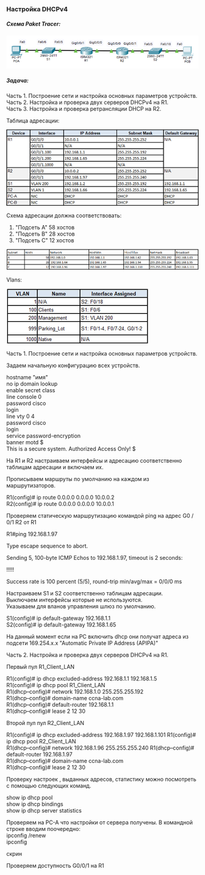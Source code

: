 ### **Настройка DHCPv4**

##### **Схема Paket Tracer:**

![Scheme](https://github.com/Cooler1213/Otus-Network/blob/37bb58b96d1e507d3eb2a657462a07a2de71d186/Lab/DHCPv4/Scheme%20v4.png)

##### Задача:

Часть 1. Построение сети и настройка основных параметров устройств.  
Часть 2. Настройка и проверка двух серверов DHCPv4 на R1.  
Часть 3. Настройка и проверка ретрансляции DHCP на R2.   

Таблица адресации:

![IP](https://github.com/Cooler1213/Otus-Network/blob/f4ca1c7a366edbb844ca06151599a39213227bc0/Lab/DHCPv4/IP.png)

Схема адресации должна соответствовать:
1. "Подсеть A" 58 хостов
2. "Подсеть B" 28 хостов
3. "Подсеть C" 12 хостов

![Subnet](https://github.com/Cooler1213/Otus-Network/blob/f4ca1c7a366edbb844ca06151599a39213227bc0/Lab/DHCPv4/Subnet.png)

Vlans:

![Vlan](https://github.com/Cooler1213/Otus-Network/blob/f4ca1c7a366edbb844ca06151599a39213227bc0/Lab/DHCPv4/Vlan.png)

Часть 1. Построение сети и настройка основных параметров устройств.

Задаем начальную конфигурацию всех устройств.

hostname "имя"  
no ip domain lookup  
enable secret class  
line console 0   
password cisco  
login  
line vty 0 4  
password cisco  
login  
service password-encryption  
banner motd $  
This is a secure system. Authorized Access Only! $

На R1 и R2 настраиваем интерфейсы и адресацию соответственно таблицам адресации и включаем их.

Прописываем маршруты по умолчанию на каждом из маршрутизаторов.

R1(config)# ip route 0.0.0.0 0.0.0.0 10.0.0.2  
R2(config)# ip route 0.0.0.0 0.0.0.0 10.0.0.1

Проверяем статическую маршрутизацию командой ping на адрес G0 / 0/1 R2 от R1

R1#ping 192.168.1.97 

Type escape sequence to abort.

Sending 5, 100-byte ICMP Echos to 192.168.1.97, timeout is 2 seconds:

!!!!!

Success rate is 100 percent (5/5), round-trip min/avg/max = 0/0/0 ms



Настраиваем S1 и S2 соответственно таблицам адресации.  
Выключаем интерфейсы которые не используются.  
Указываем для вланов управления шлюз по умолчанию.

S1(config)# ip default-gateway 192.168.1.1  
S2(config)# ip default-gateway 192.168.1.65

На данный момент если на PC включить dhcp они получат адреса из подсети  169.254.x.x "Automatic Private IP Address (APIPA)" 



Часть 2. Настройка и проверка двух серверов DHCPv4 на R1. 

Первый пул R1_Client_LAN

R1(config)# ip dhcp excluded-address 192.168.1.1 192.168.1.5  
R1(config)# ip dhcp pool R1_Client_LAN   
R1(dhcp–config)# network 192.168.1.0 255.255.255.192  
R1(dhcp–config)# domain-name ccna-lab.com  
R1(dhcp–config)# default-router 192.168.1.1  
R1(dhcp–config)# lease 2 12 30

Второй пул пул R2_Client_LAN

R1(config)# ip dhcp excluded-address 192.168.1.97 192.168.1.101
R1(config)# ip dhcp pool R2_Client_LAN  
R1(dhcp–config)# network 192.168.1.96 255.255.255.240
R1(dhcp–config)# default-router 192.168.1.97  
R1(dhcp–config)# domain-name ccna-lab.com  
R1(dhcp–config)# lease 2 12 30

Проверку настроек , выданных адресов, статистику можно посмотреть с помощью следующих команд.

show ip dhcp pool   
show ip dhcp bindings  
show ip dhcp server statistics

Проверяем на PC-A что настройки от сервера получены.
В командной строке вводим поочередно:  
ipconfig /renew  
ipconfig 

скрин

Проверяем доступность G0/0/1 на R1



